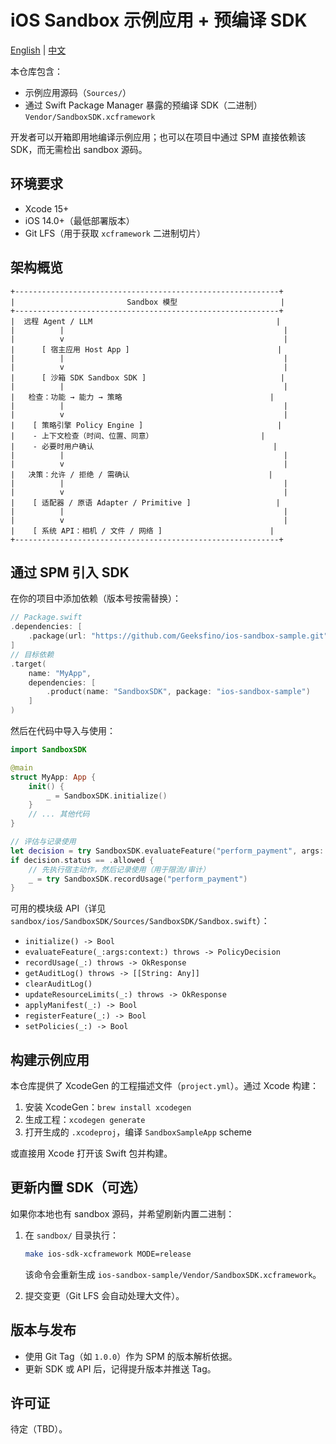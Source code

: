 # iOS Sandbox 示例应用 + 预编译 SDK

[English](README.md) | [中文](README.zh-CN.md)

本仓库包含：

- 示例应用源码（`Sources/`）
- 通过 Swift Package Manager 暴露的预编译 SDK（二进制）`Vendor/SandboxSDK.xcframework`

开发者可以开箱即用地编译示例应用；也可以在项目中通过 SPM 直接依赖该 SDK，而无需检出 sandbox 源码。

## 环境要求

- Xcode 15+
- iOS 14.0+（最低部署版本）
- Git LFS（用于获取 `xcframework` 二进制切片）

## 架构概览

```text
+-----------------------------------------------------------+
|                         Sandbox 模型                       |
+-----------------------------------------------------------+
|  远程 Agent / LLM                                         |
|          |                                                 |
|          v                                                 |
|      [ 宿主应用 Host App ]                                 |
|          |                                                 |
|          v                                                 |
|      [ 沙箱 SDK Sandbox SDK ]                              |
|          |                                                 |
|   检查：功能 → 能力 → 策略                                 |
|          |                                                 |
|          v                                                 |
|    [ 策略引擎 Policy Engine ]                              |
|    - 上下文检查（时间、位置、同意）                        |
|    - 必要时用户确认                                        |
|          |                                                 |
|          v                                                 |
|   决策：允许 / 拒绝 / 需确认                               |
|          |                                                 |
|          v                                                 |
|    [ 适配器 / 原语 Adapter / Primitive ]                   |
|          |                                                 |
|          v                                                 |
|    [ 系统 API：相机 / 文件 / 网络 ]                        |
+-----------------------------------------------------------+
```

## 通过 SPM 引入 SDK

在你的项目中添加依赖（版本号按需替换）：

```swift
// Package.swift
.dependencies: [
    .package(url: "https://github.com/Geeksfino/ios-sandbox-sample.git", from: "1.0.0")
]
// 目标依赖
.target(
    name: "MyApp",
    dependencies: [
        .product(name: "SandboxSDK", package: "ios-sandbox-sample")
    ]
)
```

然后在代码中导入与使用：

```swift
import SandboxSDK

@main
struct MyApp: App {
    init() {
        _ = SandboxSDK.initialize()
    }
    // ... 其他代码
}

// 评估与记录使用
let decision = try SandboxSDK.evaluateFeature("perform_payment", args: ["amount": 100], context: nil)
if decision.status == .allowed {
    // 先执行宿主动作，然后记录使用（用于限流/审计）
    _ = try SandboxSDK.recordUsage("perform_payment")
}
```

可用的模块级 API（详见 `sandbox/ios/SandboxSDK/Sources/SandboxSDK/Sandbox.swift`）：

- `initialize() -> Bool`
- `evaluateFeature(_:args:context:) throws -> PolicyDecision`
- `recordUsage(_:) throws -> OkResponse`
- `getAuditLog() throws -> [[String: Any]]`
- `clearAuditLog()`
- `updateResourceLimits(_:) throws -> OkResponse`
- `applyManifest(_:) -> Bool`
- `registerFeature(_:) -> Bool`
- `setPolicies(_:) -> Bool`

## 构建示例应用

本仓库提供了 XcodeGen 的工程描述文件（`project.yml`）。通过 Xcode 构建：

1. 安装 XcodeGen：`brew install xcodegen`
2. 生成工程：`xcodegen generate`
3. 打开生成的 `.xcodeproj`，编译 `SandboxSampleApp` scheme

或直接用 Xcode 打开该 Swift 包并构建。

## 更新内置 SDK（可选）

如果你本地也有 sandbox 源码，并希望刷新内置二进制：

1. 在 `sandbox/` 目录执行：

   ```bash
   make ios-sdk-xcframework MODE=release
   ```

   该命令会重新生成 `ios-sandbox-sample/Vendor/SandboxSDK.xcframework`。
2. 提交变更（Git LFS 会自动处理大文件）。

## 版本与发布

- 使用 Git Tag（如 `1.0.0`）作为 SPM 的版本解析依据。
- 更新 SDK 或 API 后，记得提升版本并推送 Tag。

## 许可证

待定（TBD）。
